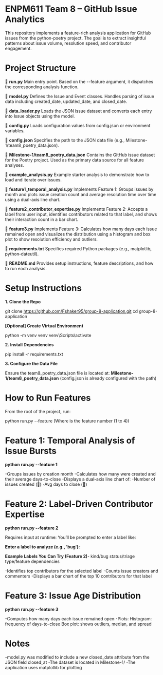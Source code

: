 # ENPM611 Team 8 – GitHub Issue Analytics

This repository implements a feature-rich analysis application for GitHub issues from the python-poetry project. The goal is to extract insightful patterns about issue volume, resolution speed, and contributor engagement.

# Project Structure

🔹 **run.py**
Main entry point. Based on the --feature argument, it dispatches the corresponding analysis function.

🔹 **model.py**
Defines the Issue and Event classes. Handles parsing of issue data including created_date, updated_date, and closed_date.

🔹 **data_loader.py**
Loads the JSON issue dataset and converts each entry into Issue objects using the model.

🔹 **config.py**
Loads configuration values from config.json or environment variables.

🔹 **config.json**
Specifies the path to the JSON data file (e.g., Milestone-1/team8_poetry_data.json).

🔹 **Milestone-1/team8_poetry_data.json**
Contains the GitHub issue dataset for the Poetry project. Used as the primary data source for all feature analyses.

🔹 **example_analysis.py**
Example starter analysis to demonstrate how to load and iterate over issues.

🔹 **feature1_temporal_analysis.py**
Implements Feature 1: Groups issues by month and plots issue creation count and average resolution time over time using a dual-axis line chart.

🔹 **feature2_contributor_expertise.py**
Implements Feature 2: Accepts a label from user input, identifies contributors related to that label, and shows their interaction count in a bar chart.

🔹 **feature3.py**
Implements Feature 3: Calculates how many days each issue remained open and visualizes the distribution using a histogram and box plot to show resolution efficiency and outliers.

🔹 **requirements.txt**
Specifies required Python packages (e.g., matplotlib, python-dateutil).

🔹 **README.md**
Provides setup instructions, feature descriptions, and how to run each analysis.

# **Setup Instructions**
**1. Clone the Repo**

git clone https://github.com/Fshaker95/group-8-application.git
cd group-8-application

**[Optional] Create Virtual Environment**

python -m venv venv
venv\\Scripts\\activate

**2. Install Dependencies**

pip install -r requirements.txt

**3. Configure the Data File**

Ensure the team8_poetry_data.json file is located at:
**Milestone-1/team8_poetry_data.json** (config.json is already configured with the path)

# How to Run Features

From the root of the project, run:

python run.py --feature <n> (Where <n> is the feature number (1 to 4))

# Feature 1: Temporal Analysis of Issue Bursts

**python run.py --feature 1**

-Groups issues by creation month
-Calculates how many were created and their average days-to-close
-Displays a dual-axis line chart of:
  -Number of issues created (🔵)
  -Avg days to close (🔴)

# Feature 2: Label-Driven Contributor Expertise

**python run.py --feature 2**

Requires input at runtime: You’ll be prompted to enter a label like:

**Enter a label to analyze (e.g., 'bug'):**

**Example Labels You Can Try (Feature 2)**-
kind/bug
status/triage
type/feature
dependencies

-Identifies top contributors for the selected label
-Counts issue creators and commenters
-Displays a bar chart of the top 10 contributors for that label

# Feature 3: Issue Age Distribution

**python run.py --feature 3**

-Computes how many days each issue remained open
-Plots:
  Histogram: frequency of days-to-close
  Box plot: shows outliers, median, and spread

# Notes
-model.py was modified to include a new closed_date attribute from the JSON field closed_at
-The dataset is located in Milestone-1/
-The application uses matplotlib for plotting